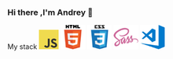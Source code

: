 ### Hi there ,I'm Andrey 👋

My stack
<img src="./img/javascript.png" width="40" height="40">
<img src="./img/html.png" width="50" height="50">
<img src="./img/css.png" width="50" height="50">
<img src="./img/sass.png" width="50" height="50">
<img src="./img/visual-studio-code.png" width="50" height="50">


